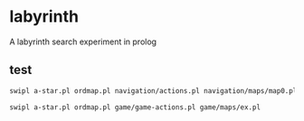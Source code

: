 # labyrinth
A labyrinth search experiment in prolog
## test
``` sh
swipl a-star.pl ordmap.pl navigation/actions.pl navigation/maps/map0.pl

swipl a-star.pl ordmap.pl game/game-actions.pl game/maps/ex.pl
```
